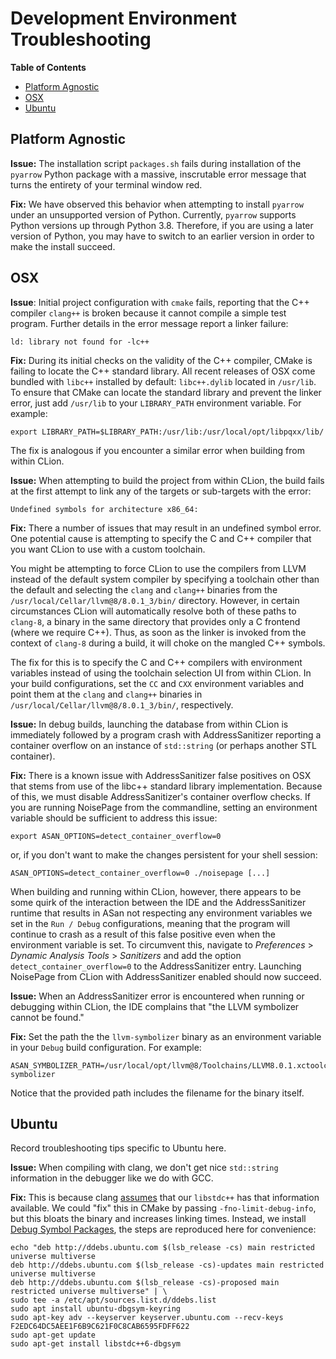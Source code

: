 # Development Environment Troubleshooting

**Table of Contents**

- [Platform Agnostic](#platform-agnostic)
- [OSX](#osx)
- [Ubuntu](#ubuntu)

## Platform Agnostic

**Issue:** The installation script `packages.sh` fails during installation of the `pyarrow` Python package with a massive, inscrutable error message that turns the entirety of your terminal window red.

**Fix:** We have observed this behavior when attempting to install `pyarrow` under an unsupported version of Python. Currently, `pyarrow` supports Python versions up through Python 3.8. Therefore, if you are using a later version of Python, you may have to switch to an earlier version in order to make the install succeed.

## OSX

**Issue**: Initial project configuration with `cmake` fails, reporting that the C++ compiler `clang++` is broken because it cannot compile a simple test program. Further details in the error message report a linker failure:

```
ld: library not found for -lc++
```

**Fix:** During its initial checks on the validity of the C++ compiler, CMake is failing to locate the C++ standard library. All recent releases of OSX come bundled with `libc++` installed by default: `libc++.dylib` located in `/usr/lib`. To ensure that CMake can locate the standard library and prevent the linker error, just add `/usr/lib` to your `LIBRARY_PATH` environment variable. For example:

```
export LIBRARY_PATH=$LIBRARY_PATH:/usr/lib:/usr/local/opt/libpqxx/lib/
```

The fix is analogous if you encounter a similar error when building from within CLion.

**Issue:** When attempting to build the project from within CLion, the build fails at the first attempt to link any of the targets or sub-targets with the error: 

```
Undefined symbols for architecture x86_64:
```

**Fix:** There a number of issues that may result in an undefined symbol error. One potential cause is attempting to specify the C and C++ compiler that you want CLion to use with a custom toolchain. 

You might be attempting to force CLion to use the compilers from LLVM instead of the default system compiler by specifying a toolchain other than the default and selecting the `clang` and `clang++` binaries from the `/usr/local/Cellar/llvm@8/8.0.1_3/bin/` directory. However, in certain circumstances CLion will automatically resolve both of these paths to `clang-8`, a binary in the same directory that provides only a C frontend (where we require C++). Thus, as soon as the linker is invoked from the context of `clang-8` during a build, it will choke on the mangled C++ symbols.

The fix for this is to specify the C and C++ compilers with environment variables instead of using the toolchain selection UI from within CLion. In your build configurations, set the `CC` and `CXX` environment variables and point them at the `clang` and `clang++` binaries in `/usr/local/Cellar/llvm@8/8.0.1_3/bin/`, respectively.

**Issue:** In debug builds, launching the database from within CLion is immediately followed by a program crash with AddressSanitizer reporting a container overflow on an instance of `std::string` (or perhaps another STL container).

**Fix:** There is a known issue with AddressSanitizer false positives on OSX that stems from use of the libc++ standard library implementation. Because of this, we must disable AddressSanitizer's container overflow checks. If you are running NoisePage from the commandline, setting an environment variable should be sufficient to address this issue:

```
export ASAN_OPTIONS=detect_container_overflow=0
```

or, if you don't want to make the changes persistent for your shell session:

```
ASAN_OPTIONS=detect_container_overflow=0 ./noisepage [...]
```

When building and running within CLion, however, there appears to be some quirk of the interaction between the IDE and the AddressSanitizer runtime that results in ASan not respecting any environment variables we set in the `Run / Debug` configurations, meaning that the program will continue to crash as a result of this false positive even when the environment variable is set. To circumvent this, navigate to _Preferences_ > _Dynamic Analysis Tools_ > _Sanitizers_ and add the option `detect_container_overflow=0` to the AddressSanitizer entry. Launching NoisePage from CLion with AddressSanitizer enabled should now succeed.

**Issue:** When an AddressSanitizer error is encountered when running or debugging within CLion, the IDE complains that "the LLVM symbolizer cannot be found."

**Fix:** Set the path the the `llvm-symbolizer` binary as an environment variable in your `Debug` build configuration. For example:

```
ASAN_SYMBOLIZER_PATH=/usr/local/opt/llvm@8/Toolchains/LLVM8.0.1.xctoolchain/usr/bin/llvm-symbolizer
```

Notice that the provided path includes the filename for the binary itself.

## Ubuntu

Record troubleshooting tips specific to Ubuntu here.

**Issue:** When compiling with clang, we don't get nice `std::string` information in the debugger like we do with GCC.

**Fix:** This is because clang [assumes](https://bugs.llvm.org/show_bug.cgi?id=24202#c1) that our `libstdc++` has that information available. We could "fix" this in CMake by passing `-fno-limit-debug-info`, but this bloats the binary and increases linking times. Instead, we install [Debug Symbol Packages](https://wiki.ubuntu.com/Debug%20Symbol%20Packages), the steps are reproduced here for convenience:

```
echo "deb http://ddebs.ubuntu.com $(lsb_release -cs) main restricted universe multiverse
deb http://ddebs.ubuntu.com $(lsb_release -cs)-updates main restricted universe multiverse
deb http://ddebs.ubuntu.com $(lsb_release -cs)-proposed main restricted universe multiverse" | \
sudo tee -a /etc/apt/sources.list.d/ddebs.list
sudo apt install ubuntu-dbgsym-keyring
sudo apt-key adv --keyserver keyserver.ubuntu.com --recv-keys F2EDC64DC5AEE1F6B9C621F0C8CAB6595FDFF622
sudo apt-get update
sudo apt-get install libstdc++6-dbgsym
```